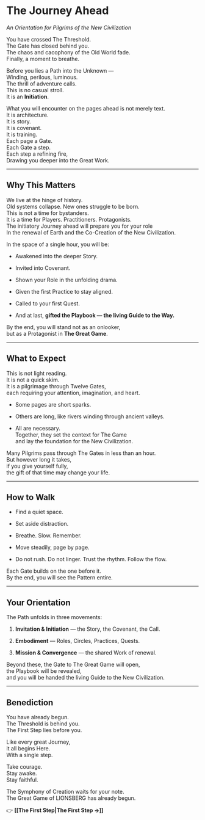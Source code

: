 # The Journey Ahead
_An Orientation for Pilgrims of the New Civilization_

You have crossed The Threshold.  
The Gate has closed behind you.  
The chaos and cacophony of the Old World fade.  
Finally, a moment to breathe.  

Before you lies a Path into the Unknown —  
Winding, perilous, luminous.  
The thrill of adventure calls.  
This is no casual stroll.  
It is an **Initiation**.

What you will encounter on the pages ahead is not merely text.  
It is architecture.  
It is story.  
It is covenant.  
It is training.  
Each page a Gate.  
Each Gate a step.  
Each step a refining fire,  
Drawing you deeper into the Great Work.

---

## **Why This Matters**

We live at the hinge of history.  
Old systems collapse. New ones struggle to be born.  
This is not a time for bystanders.  
It is a time for Players. Practitioners. Protagonists.  
The initiatory Journey ahead will prepare you for your role  
In the renewal of Earth and the Co-Creation of the New Civilization.

In the space of a single hour, you will be:

- Awakened into the deeper Story.
    
- Invited into Covenant.
    
- Shown your Role in the unfolding drama.
    
- Given the first Practice to stay aligned.
    
- Called to your first Quest.
    
- And at last, **gifted the Playbook — the living Guide to the Way.**
    

By the end, you will stand not as an onlooker,  
but as a Protagonist in **The Great Game**.

---

## **What to Expect**

This is not light reading.  
It is not a quick skim.  
It is a pilgrimage through Twelve Gates,  
each requiring your attention, imagination, and heart.

- Some pages are short sparks.
    
- Others are long, like rivers winding through ancient valleys.
    
- All are necessary.  
    Together, they set the context for The Game  
    and lay the foundation for the New Civilization.
    

Many Pilgrims pass through The Gates in less than an hour.  
But however long it takes,  
if you give yourself fully,  
the gift of that time may change your life.

---

## **How to Walk**

- Find a quiet space.
    
- Set aside distraction.
    
- Breathe. Slow. Remember.
    
- Move steadily, page by page.
    
- Do not rush. Do not linger. Trust the rhythm. Follow the flow.  
    

Each Gate builds on the one before it.  
By the end, you will see the Pattern entire.

---

## **Your Orientation**

The Path unfolds in three movements:

1. **Invitation & Initiation** — the Story, the Covenant, the Call.
    
2. **Embodiment** — Roles, Circles, Practices, Quests.
    
3. **Mission & Convergence** — the shared Work of renewal.
    

Beyond these, 
the Gate to The Great Game will open,  
the Playbook will be revealed,  
and you will be handed the living Guide to the New Civilization.

---

## **Benediction**

You have already begun.  
The Threshold is behind you.  
The First Step lies before you.  

Like every great Journey,  
it all begins Here.  
With a single step.  

Take courage.  
Stay awake.  
Stay faithful.

The Symphony of Creation waits for your note.  
The Great Game of LIONSBERG has already begun.

👉 **[[The First Step|The First Step →]]**